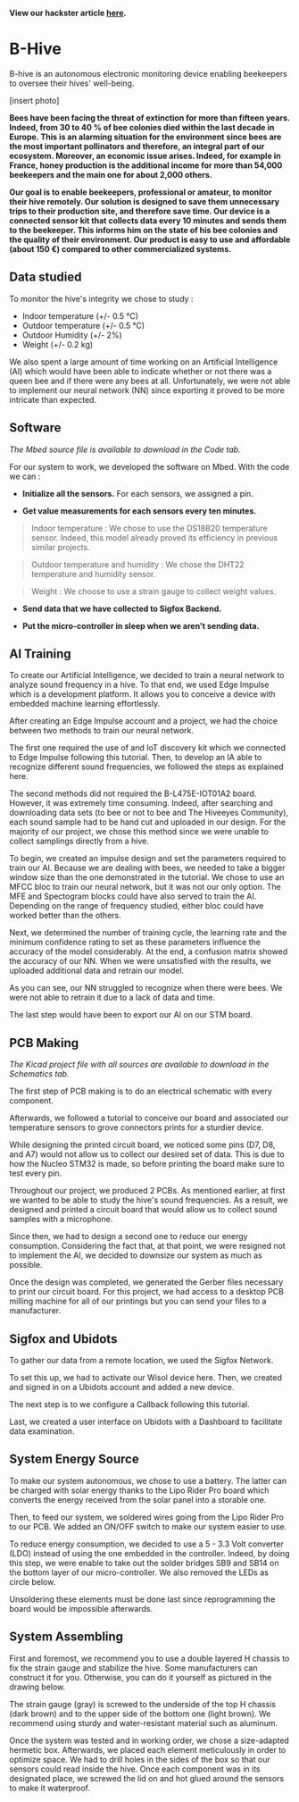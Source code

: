 **View our hackster article [here](https://www.hackster.io/dect/b-hive-a14efa "Hackster Article").** 

# B-Hive
B-hive is an autonomous electronic monitoring device enabling beekeepers to oversee their hives' well-being.

[insert photo]

__Bees have been facing the threat of extinction for more than fifteen years. Indeed, from 30 to 40 % of bee colonies died within the last decade in Europe. This is an alarming situation for the environment since bees are the most important pollinators and therefore, an integral part of our ecosystem. Moreover, an economic issue arises. Indeed, for example in France, honey production is the additional income for more than 54,000 beekeepers and the main one for about 2,000 others.__

__Our goal is to enable beekeepers, professional or amateur, to monitor their hive remotely. Our solution is designed to save them unnecessary trips to their production site, and therefore save time. Our device is a connected sensor kit that collects data every 10 minutes and sends them to the beekeeper. This informs him on the state of his bee colonies and the quality of their environment. Our product is easy to use and affordable (about 150 €) compared to other commercialized systems.__


## Data studied
To monitor the hive's integrity we chose to study :

* Indoor temperature (+/- 0.5 °C)
* Outdoor  temperature (+/- 0.5 °C)
* Outdoor Humidity (+/- 2%)
* Weight (+/- 0.2 kg)

We also spent a large amount of time working on an Artificial Intelligence (AI) which would have been able to indicate whether or not there was a queen bee and if there were any bees at all.  Unfortunately, we were not able to implement our neural network (NN) since exporting it proved to be more intricate than expected.


## Software 
_The Mbed source file is available to download in the Code tab._

For our system to work, we developed the software on Mbed. With the code we can :

* __Initialize all the sensors.__
For each sensors, we assigned a pin.

* __Get value measurements for each sensors every ten minutes.__
> Indoor temperature : We chose to use the DS18B20 temperature sensor. Indeed, this model already proved its efficiency in previous similar projects.

> Outdoor temperature and humidity  : We chose the DHT22 temperature and humidity sensor.

> Weight : We choose to use a strain gauge to collect weight values.

* __Send data that we have collected to Sigfox Backend.__

* __Put the micro-controller in sleep when we aren't sending data.__


## AI Training
To create our Artificial Intelligence, we decided to train a neural network to analyze sound frequency in a hive. To that end, we used Edge Impulse which is a development platform. It allows you to conceive a device with embedded machine learning effortlessly.

After creating an Edge Impulse account and a project, we had the choice between two methods to train our neural network.

The first one required the use of and IoT discovery kit which we connected to Edge Impulse following this tutorial. Then, to develop an IA able to recognize different sound frequencies, we followed the steps as explained here.

The second methods did not required the B-L475E-IOT01A2 board. However, it was extremely time consuming. Indeed, after searching and downloading data sets (to bee or not to bee and The Hiveeyes Community), each sound sample had to be hand cut and uploaded in our design. For the majority of our project, we chose this method since we were unable to collect samplings directly from a hive.

To begin, we created an impulse design and set the parameters required to train our AI. Because we are dealing with bees, we needed to take a bigger window size than the one demonstrated in the tutorial. We chose to use an MFCC bloc to train our neural network, but it was not our only option. The MFE and Spectogram blocks could have also served to train the AI. Depending on the range of frequency studied, either bloc could have worked better than the others.

Next, we determined the number of training cycle, the learning rate and the minimum confidence rating to set as these parameters influence the accuracy of the model considerably. At the end, a confusion matrix showed the accuracy of our NN. When we were unsatisfied with the results, we uploaded additional data and retrain our model.

As you can see, our NN struggled to recognize when there were bees. We were not able to retrain it due to a lack of data and time.

The last step would have been to export our AI on our STM board.


## PCB Making
_The Kicad project file with all sources are available to download in the Schematics tab._

The first step of PCB making is to do an electrical schematic with every component.

Afterwards, we followed a tutorial to conceive our board and associated our temperature sensors to grove connectors prints for a sturdier device.

While designing the printed circuit board, we noticed some pins (D7, D8, and A7) would not allow us to collect our desired set of data. This is due to how the Nucleo STM32 is made, so before printing the board make sure  to test every pin.

Throughout our project, we produced 2 PCBs. As mentioned earlier, at first we wanted to be able to study the hive's sound frequencies. As a result,  we designed and printed a circuit board that would allow us to collect sound samples with a microphone.

Since then, we had to design a second one to reduce our energy consumption. Considering the fact that, at that point, we were resigned not to implement the AI, we decided to downsize our system as much as possible.

Once the design was completed, we generated the Gerber files necessary to print our circuit board. For this project, we had access to a desktop PCB milling machine for all of our printings but you can send your files to a manufacturer.


## Sigfox and Ubidots
To gather our data from a remote location, we used the Sigfox Network.

To set this up, we had to activate our Wisol device here. Then, we created and signed in on a Ubidots account and added a new device.

The next step is to we configure a Callback following this tutorial.

Last, we created a user interface on Ubidots with a Dashboard to facilitate data examination.

## System Energy Source 
To make our system autonomous, we chose to use a battery. The latter can be charged with solar energy thanks to the Lipo Rider Pro board which converts the energy received from the solar panel into a storable one.

Then, to feed our system, we soldered wires going from the Lipo Rider Pro to our PCB. We added an ON/OFF switch to make our system easier to use.

To reduce energy consumption, we decided to use a 5 - 3.3 Volt converter (LDO) instead of using the one embedded in the controller. Indeed, by doing this step, we were enable to take out the solder bridges SB9 and SB14 on the bottom layer of our micro-controller. We also removed the LEDs as circle below.

Unsoldering these elements must be done last since reprogramming the board would be impossible afterwards.

## System Assembling
First and foremost, we recommend you to use a double layered H chassis to fix the strain gauge and stabilize the hive.  Some manufacturers can construct it for you. Otherwise, you can do it yourself as pictured in the drawing below.

The strain gauge (gray) is screwed to the underside of the top H chassis (dark brown) and to the upper side of the bottom one (light brown). We recommend using sturdy and water-resistant material such as aluminum.

Once the system was tested and in working order,  we chose a size-adapted hermetic box. Afterwards, we placed each element meticulously in order to optimize space. We had to drill holes in the sides of the box so that our sensors could read inside the hive. Once each component was in its designated place, we screwed the lid on and hot glued around the sensors to make it waterproof.


